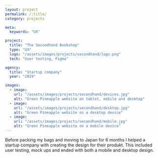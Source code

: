 ```yaml
---
layout: project
permalink: /:title/
category: projects

meta:
  keywords: "UX"

project:
  title: "The Secondhand Bookshop"
  type: "UX"
  logo: "/assets/images/projects/secondhand/logo.png"
  tech: "User testing, Figma"

agency:
  title: "Startup company"
  year: "2019"

images:
  - image:
    url: "/assets/images/projects/secondhand/devices.jpg"
    alt: "Green Pineapple website on tablet, mobile and desktop"
  - image:
    url: "/assets/images/projects/secondhand/desktop.jpg"
    alt: "Green Pineapple website on a desktop device"
  - image:
    url: "/assets/images/projects/secondhand/mobile.jpg"
    alt: "Green Pineapple website on a mobile device"
---
```

<p>Before packing my bags and moving to Japan for 6 months I helped a startup company with creating the design for their produkt. This included user testing, mock ups and ended with both a mobile and desktop design. </p>